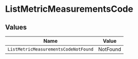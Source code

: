 # ListMetricMeasurementsCode


## Values

| Name                                 | Value                                |
| ------------------------------------ | ------------------------------------ |
| `ListMetricMeasurementsCodeNotFound` | NotFound                             |